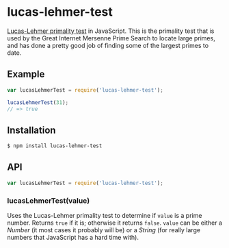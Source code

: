 # lucas-lehmer-test

[Lucas-Lehmer primality test](https://en.wikipedia.org/wiki/Lucas%E2%80%93Lehmer_primality_test)
in JavaScript. This is the primality test that is used by the Great Internet
Mersenne Prime Search to locate large primes, and has done a pretty good job of
finding some of the largest primes to date.

## Example

``` javascript
var lucasLehmerTest = require('lucas-lehmer-test');

lucasLehmerTest(31);
// => true
```

## Installation

``` bash
$ npm install lucas-lehmer-test
```

## API

``` javascript
var lucasLehmerTest = require('lucas-lehmer-test');
```

### lucasLehmerTest(value)

Uses the Lucas-Lehmer primality test to determine if `value` is a prime number.
Returns `true` if it is; otherwise it returns `false`. `value` can be either a
_Number_ (it most cases it probably will be) or a _String_ (for really large
numbers that JavaScript has a hard time with).